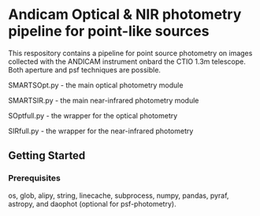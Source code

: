 # Andicam Optical & NIR photometry pipeline for point-like sources

This respository contains a pipeline for point source photometry on images collected with the ANDICAM instrument onbard the CTIO 1.3m telescope. Both aperture and psf techniques are possible. 

SMARTSOpt.py - the main optical photometry module

SMARTSIR.py - the main near-infrared photometry module

SOptfull.py - the wrapper for the optical photometry

SIRfull.py - the wrapper for the near-infrared photometry

## Getting Started

### Prerequisites

os, glob, alipy, string, linecache, subprocess, numpy, pandas, pyraf, astropy, and daophot (optional for psf-photometry).
